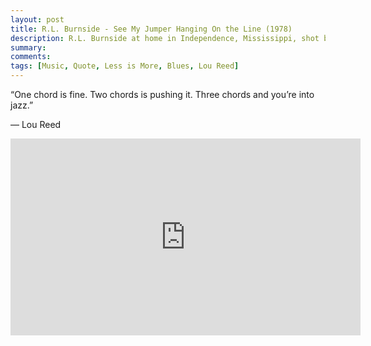 ```yaml
---
layout: post
title: R.L. Burnside - See My Jumper Hanging On the Line (1978)
description: R.L. Burnside at home in Independence, Mississippi, shot by Alan Lomax, Worth Long, and John Bishop in August, 1978.
summary: 
comments: 
tags: [Music, Quote, Less is More, Blues, Lou Reed]
---
```


“One chord is fine. Two chords is pushing it. Three chords and you’re into jazz.”

— Lou Reed

<div class="youtube-embed-container">
	<iframe width="560" height="315" src="https://www.youtube.com/embed/K_DOnKJ232M" title="YouTube video player" frameborder="0" allow="accelerometer; autoplay; clipboard-write; encrypted-media; gyroscope; picture-in-picture" allowfullscreen></iframe>
</div>